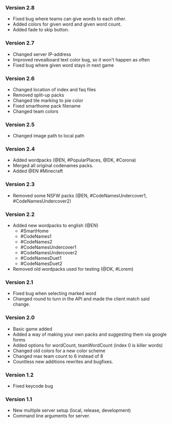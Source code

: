 ### Version 2.8
 - Fixed bug where teams can give words to each other.
 - Added colors for given word and given word count.
 - Added fade to skip button.

### Version 2.7
 - Changed server IP-address
 - Improved revealboard text color bug, so it won't happen as often
 - Fixed bug where given word stays in next game

### Version 2.6
 - Changed location of index and faq files
 - Removed split-up packs
 - Changed tile marking to pie color
 - Fixed smarthome pack filename
 - Changed team colors

### Version 2.5
 - Changed image path to local path

### Version 2.4
 - Added wordpacks (@EN, #PopularPlaces, @DK, #Corona)
 - Merged all original codenames packs.
 - Added @EN #Minecraft

### Version 2.3
 - Removed some NSFW packs (@EN, #CodeNamesUndercover1, #CodeNamesUndercover2)

### Version 2.2
 - Added new wordpacks to english (@EN)
    - #SmartHome
    - #CodeNames1
    - #CodeNames2
    - #CodeNamesUndercover1
    - #CodeNamesUndercover2
    - #CodeNamesDuet1
    - #CodeNamesDuet2
 - Removed old wordpacks used for testing (@DK, #Lorem)

### Version 2.1
 - Fixed bug when selecting marked word
 - Changed round to turn in the API and made the client match said change.

### Version 2.0
 - Basic game added
 - Added a way of making your own packs and suggesting them via google forms
 - Added options for wordCount, teamWordCount (index 0 is killer words)
 - Changed old colors for a new color scheme
 - Changed max team count to 6 instead of 8
 - Countless new additions rewrites and bugfixes.

 ### Version 1.2
 - Fixed keycode bug
 
### Version 1.1
 - New multiple server setup (local, release, development)
 - Command line arguments for server.
